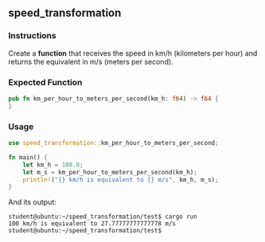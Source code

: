 ## speed_transformation

### Instructions

Create a **function** that receives the speed in km/h (kilometers per hour) and returns the equivalent in m/s (meters per second).

### Expected Function

```rust
pub fn km_per_hour_to_meters_per_second(km_h: f64) -> f64 {
}
```

### Usage

```rust
use speed_transformation::km_per_hour_to_meters_per_second;

fn main() {
	let km_h = 100.0;
	let m_s = km_per_hour_to_meters_per_second(km_h);
	println!("{} km/h is equivalent to {} m/s", km_h, m_s);
}
```

And its output:

```console
student@ubuntu:~/speed_transformation/test$ cargo run
100 km/h is equivalent to 27.77777777777778 m/s
student@ubuntu:~/speed_transformation/test$
```

